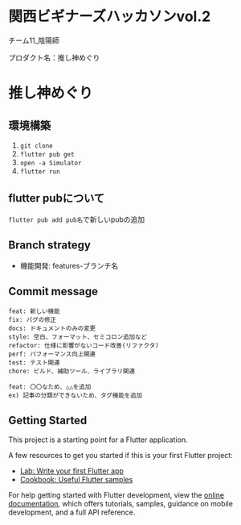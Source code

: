# 関西ビギナーズハッカソンvol.2

チーム11_陰陽師

プロダクト名：推し神めぐり

# 推し神めぐり


## 環境構築
1. `git clone `
2. `flutter pub get`
3. `open -a Simulator`
4. `flutter run`

## flutter pubについて
`flutter pub add pub名`で新しいpubの追加

## Branch strategy
- 機能開発: features-ブランチ名

## Commit message
```shell
feat: 新しい機能
fix: バグの修正
docs: ドキュメントのみの変更
style: 空白、フォーマット、セミコロン追加など
refactor: 仕様に影響がないコード改善(リファクタ)
perf: パフォーマンス向上関連
test: テスト関連
chore: ビルド、補助ツール、ライブラリ関連
```
```shell
feat: 〇〇なため、△△を追加
ex) 記事の分類ができないため、タグ機能を追加
```

## Getting Started

This project is a starting point for a Flutter application.

A few resources to get you started if this is your first Flutter project:

- [Lab: Write your first Flutter app](https://docs.flutter.dev/get-started/codelab)
- [Cookbook: Useful Flutter samples](https://docs.flutter.dev/cookbook)

For help getting started with Flutter development, view the
[online documentation](https://docs.flutter.dev/), which offers tutorials,
samples, guidance on mobile development, and a full API reference.
